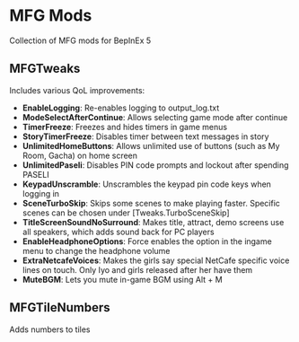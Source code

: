 # MFG Mods

Collection of MFG mods for BepInEx 5

## MFGTweaks

Includes various QoL improvements:
- **EnableLogging**: Re-enables logging to output_log.txt
- **ModeSelectAfterContinue**: Allows selecting game mode after continue
- **TimerFreeze**: Freezes and hides timers in game menus
- **StoryTimerFreeze**: Disables timer between text messages in story
- **UnlimitedHomeButtons**: Allows unlimited use of buttons (such as My Room, Gacha) on home screen
- **UnlimitedPaseli**: Disables PIN code prompts and lockout after spending PASELI
- **KeypadUnscramble**: Unscrambles the keypad pin code keys when logging in
- **SceneTurboSkip**: Skips some scenes to make playing faster. Specific scenes can be chosen under [Tweaks.TurboSceneSkip]
- **TitleScreenSoundNoSurround**: Makes title, attract, demo screens use all speakers, which adds sound back for PC players
- **EnableHeadphoneOptions**: Force enables the option in the ingame menu to change the headphone volume
- **ExtraNetcafeVoices**: Makes the girls say special NetCafe specific voice lines on touch. Only Iyo and girls released after her have them
- **MuteBGM**: Lets you mute in-game BGM using Alt + M

## MFGTileNumbers

Adds numbers to tiles
